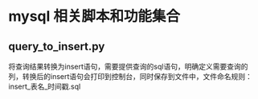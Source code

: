 # mysql 相关脚本和功能集合

## query_to_insert.py

将查询结果转换为insert语句，需要提供查询的sql语句，明确定义需要查询的列，转换后的insert语句会打印到控制台，同时保存到文件中，文件命名规则：insert_表名_时间戳.sql